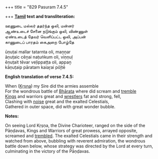 +++
title = "829 Pasuram 7.4.5"

+++
**[Tamil](/definition/tamil#history "show Tamil definitions") text and transliteration:**

ஊணுடை மல்லர் ததர்ந்த ஒலி, மன்னர்  
ஆண்உடைச் சேனை நடுங்கும் ஒலி, விண்ணுள்  
ஏண்உடைத் தேவர் வெளிப்பட்ட ஒலி, அப்பன்  
காணுடைப் பாரதம் கைஅறை போழ்தே

ūṇuṭai mallar tatarnta oli, maṉṉar  
āṇuṭaic cēṉai naṭuṅkum oli, viṇṇuḷ  
ēṇuṭait tēvar veḷippaṭṭa oli, appaṉ  
kāṇuṭaip pāratam kaiaṟai pōḻtē

**English translation of verse 7.4.5:**

When ([Kṛṣṇa](/definition/krishna#vaishnavism "show Kṛṣṇa definitions")) my Sire did the armies assemble  
For the wondrous battle of [Bhārata](/definition/bharata#vaishnavism "show Bhārata definitions") where did scream and [tremble](/definition/trembling#history "show tremble definitions")  
[Kings](/definition/king#history "show Kings definitions") and warriors great and [wrestlers](/definition/wrestler#history "show wrestlers definitions") fat and strong, fell,  
Clashing with [noise](/definition/noise#history "show noise definitions") great and the exalted Celestials,  
Gathered in outer space, did with great wonder bubble.

**Notes:**

On seeing Lord Kṛṣṇa, the Divine Charioteer, ranged on the side of the Pāṇḍavas, Kings and Warriors of great prowess, arrayed opposite, screamed and [trembled](/definition/trembling#history "show trembled definitions"). The exalted Celestials came in their strength and watched from above, bubbling with reverent admiration, the wondrous battle down below, whose strategy was directed by the Lord at every turn, culminating in the victory of the Pāṇḍavas.



